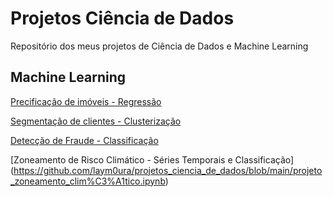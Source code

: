 # Projetos Ciência de Dados
Repositório dos meus projetos de Ciência de Dados e Machine Learning

## Machine Learning
[Precificação de imóveis - Regressão](https://github.com/laym0ura/projetos_ciencia_de_dados/blob/main/Precifica%C3%A7%C3%A3o_de_im%C3%B3veis_com_Machine_Learning.ipynb)

[Segmentação de clientes - Clusterização](https://github.com/laym0ura/projetos_ciencia_de_dados/blob/main/DESAFIO_IFOOD_DE_CLUSTERING.ipynb)

[Detecção de Fraude - Classificação](https://github.com/laym0ura/projetos_ciencia_de_dados/blob/main/Desafio_de_Detec%C3%A7%C3%A3o_e_Redu%C3%A7%C3%A3o_de_Fraudes_no_Setor_Financeiro.ipynb)

[Zoneamento de Risco Climático - Séries Temporais e Classificação]
(https://github.com/laym0ura/projetos_ciencia_de_dados/blob/main/projeto_zoneamento_clim%C3%A1tico.ipynb)
